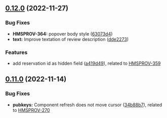 <a name="0.12.0"></a>
## [0.12.0](https://github.com/RHEnVision/provisioning-backend/compare/0.11.0...0.12.0) (2022-11-27)

### Bug Fixes
- **HMSPROV-364:** popover body style ([63073d4](https://github.com/RHEnVision/provisioning-backend/commit/63073d4842e5fa8d55a08ef28922fc606a2b609e))
- **text:** Improve textation of review description ([dde2273](https://github.com/RHEnVision/provisioning-backend/commit/dde22738e6e71d4241dcd2e4b7bd42e5ed790c62))

### Features
- add reservation id as hidden field ([a419d49](https://github.com/RHEnVision/provisioning-backend/commit/a419d49f5b7569db5da738999ec4b99cd46657d5)), related to [HMSPROV-359](https://issues.redhat.com/browse/HMSPROV-359)


<a name="0.11.0"></a>
## [0.11.0](https://github.com/RHEnVision/provisioning-backend/compare/7029e78f6ba13aef3591c2685700253ba3eb4480...0.11.0) (2022-11-14)

### Bug Fixes
- **pubkeys:** Component refresh does not move cursor ([34b88b7](https://github.com/RHEnVision/provisioning-backend/commit/34b88b7844ed12e49d13a0ccb84de4ab56800b19)), related to [HMSPROV-270](https://issues.redhat.com/browse/HMSPROV-270)


